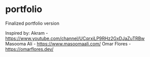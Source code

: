 # portfolio
Finalized portfolio version 

Inspired by: 
Akram - https://www.youtube.com/channel/UCqrxiLP9RHz2GxDJaZuTRBw
Masooma Ali - https://www.masoomaali.com/
Omar Flores - https://omarflores.dev/
